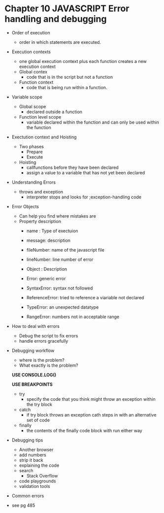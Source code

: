 # Chapter 10 JAVASCRIPT Error handling and debugging

* Order of execution
    - order in which statements are executed.
* Execution contexts
    - one global execution context plus each function creates a new execution context
    - Global contex
        - code that is in the script but not a function
    - Function context
        - code that is being run within a function.
* Variable scope
    - Global scope
         - declared outside a function
    - Function level scope
        - variable declared within the function and can only be used within the function

* Exectution context and Hoisting
    - Two phases
        - Prepare
        - Execute
    - Hoisting
        - callfunctions before they have been declared
        - assign a value to a variable that has not yet been declared

* Understanding Errors
    - throws and exception
        - interpreter stops and looks for ;exception-handling code

* Error Objects
    - Can help you find where mistakes are
    - Property description
        - name :  Type of exectuion
        - message: description
        - fileNumber: name of the javascript file
        - lineNumber: line number of error
    
        - Object   :  Description
        - Error: generic error
        - SyntaxError: syntax not followed
        - ReferenceError: tried to reference a viariable not declared
        - TypeError: an unexpected datatype
        - RangeError: numbers not in acceptable range
        
* How to deal with errors
    - Debug the script to fix errors
    - handle errors gracefully

* Debugging workflow
    - where is the problem?
    - What exactly is the problem?

    **USE CONSOLE.LOG()**

    **USE BREAKPOINTS**

    * try
        - specify the code that you think might throw an exception within the try block
    * catch
        - if try block throws an exception cath steps in with an alternative set of code
    * finally
        - the contents of the finally code block with run either way

* Debugging tips
    - Another browser
    - add numbers
    - strip it back
    - explaining the code
    - search
        - Stack Overflow
    - code playgrounds
    - validation tools

* Common errors
 - see pg 485
